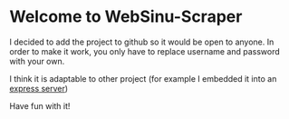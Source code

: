 # Welcome to WebSinu-Scraper

I decided to add the project to github so it would be open to anyone. In order to make it work, you only have to replace username and password with your own. 

I think it is adaptable to other project (for example I embedded it into an [express server](https://sinu2.herokuapp.com/)) 

Have fun with it!


